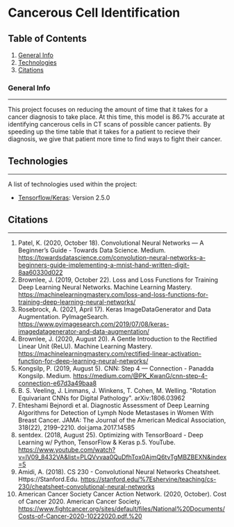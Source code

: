 # Cancerous Cell Identification
## Table of Contents
1. [General Info](#general-info)
2. [Technologies](#technologies)
3. [Citations](#citations)
### General Info
***
This project focuses on reducing the amount of time that it takes for a cancer diagnosis to take place. At this time, this model is 86.7% accurate at identifying cancerous cells in CT scans of possible cancer patients. By speeding up the time table that it takes for a patient to recieve their diagnosis, we give that patient more time to find ways to fight their cancer. 
## Technologies
***
A list of technologies used within the project:
* [Tensorflow/Keras](https://www.tensorflow.org/): Version 2.5.0
## Citations
***
1)	Patel, K. (2020, October 18). Convolutional Neural Networks — A Beginner’s Guide - Towards Data Science. Medium. https://towardsdatascience.com/convolution-neural-networks-a-beginners-guide-implementing-a-mnist-hand-written-digit-8aa60330d022
2)	Brownlee, J. (2019, October 22). Loss and Loss Functions for Training Deep Learning Neural Networks. Machine Learning Mastery. https://machinelearningmastery.com/loss-and-loss-functions-for-training-deep-learning-neural-networks/
3)	Rosebrock, A. (2021, April 17). Keras ImageDataGenerator and Data Augmentation. PyImageSearch. https://www.pyimagesearch.com/2019/07/08/keras-imagedatagenerator-and-data-augmentation/
4)	Brownlee, J. (2020, August 20). A Gentle Introduction to the Rectified Linear Unit (ReLU). Machine Learning Mastery. https://machinelearningmastery.com/rectified-linear-activation-function-for-deep-learning-neural-networks/
5)	Kongsilp, P. (2019, August 5). CNN: Step 4 — Connection - Panadda Kongsilp. Medium. https://medium.com/@PK_KwanG/cnn-step-4-connection-e67d3a49baa8
6)	B. S. Veeling, J. Linmans, J. Winkens, T. Cohen, M. Welling. "Rotation Equivariant CNNs for Digital Pathology". arXiv:1806.03962
7)	Ehteshami Bejnordi et al. Diagnostic Assessment of Deep Learning Algorithms for Detection of Lymph Node Metastases in Women With Breast Cancer. JAMA: The Journal of the American Medical Association, 318(22), 2199–2210. doi:jama.2017.14585
8)	sentdex. (2018, August 25). Optimizing with TensorBoard - Deep Learning w/ Python, TensorFlow & Keras p.5. YouTube. https://www.youtube.com/watch?v=lV09_8432VA&list=PLQVvvaa0QuDfhTox0AjmQ6tvTgMBZBEXN&index=5
9)	Amidi, A. (2018). CS 230 - Convolutional Neural Networks Cheatsheet. Https://Stanford.Edu. https://stanford.edu/%7Eshervine/teaching/cs-230/cheatsheet-convolutional-neural-networks
10)	 American Cancer Society Cancer Action Network. (2020, October). Cost of Cancer 2020. American Cancer Society. https://www.fightcancer.org/sites/default/files/National%20Documents/Costs-of-Cancer-2020-10222020.pdf.%20

